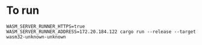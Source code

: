 # To run

    WASM_SERVER_RUNNER_HTTPS=true WASM_SERVER_RUNNER_ADDRESS=172.20.184.122 cargo run --release --target wasm32-unknown-unknown
